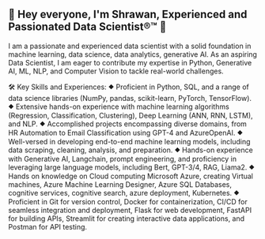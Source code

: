 ## 👋 Hey everyone, I'm Shrawan, Experienced and Passionated Data Scientist®™ 👋
I am a passionate and experienced data scientist with a solid foundation in machine learning, data science, data analytics, generative AI. As an aspiring Data Scientist, I am eager to contribute my expertise in Python, Generative AI, ML, NLP, and Computer Vision to tackle real-world challenges.

🛠️ Key Skills and Experiences:
⯁ Proficient in Python, SQL, and a range of data science libraries (NumPy, pandas, scikit-learn, PyTorch, TensorFlow).
⯁ Extensive hands-on experience with machine learning algorithms (Regression, Classification, Clustering), Deep Learning (ANN, RNN, LSTM), and NLP.
⯁ Accomplished projects encompassing diverse domains, from HR Automation to Email Classification using GPT-4 and AzureOpenAI.
⯁ Well-versed in developing end-to-end machine learning models, including data scraping, cleaning, analysis, and preparation.
⯁ Hands-on experience with Generative AI, Langchain, prompt engineering, and proficiency in leveraging large language models, including Bert, GPT-3/4, RAG, Liama2.
⯁ Hands on knowledge on Cloud computing Microsoft Azure, creating Virtual machines, Azure Machine Learning Designer, Azure SQL Databases, cognitive services, cognitive search, azure deployment, Kubernetes.
⯁ Proficient in Git for version control, Docker for containerization, CI/CD for seamless integration and deployment, Flask for web development, FastAPI for building APIs, Streamlit for creating interactive data applications, and Postman for API testing.
